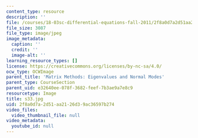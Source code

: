 ```yaml
---
content_type: resource
description: ''
file: /courses/18-03sc-differential-equations-fall-2011/2f8a0d7a2d51aa2126d39ac36597b274_s33.jpg
file_size: 3087
file_type: image/jpeg
image_metadata:
  caption: ''
  credit: ''
  image-alt: ''
learning_resource_types: []
license: https://creativecommons.org/licenses/by-nc-sa/4.0/
ocw_type: OCWImage
parent_title: 'Matrix Methods: Eigenvalues and Normal Modes'
parent_type: CourseSection
parent_uid: e32640ee-078f-3682-feef-7b3ae9a7e8c9
resourcetype: Image
title: s33.jpg
uid: 2f8a0d7a-2d51-aa21-26d3-9ac36597b274
video_files:
  video_thumbnail_file: null
video_metadata:
  youtube_id: null
---
```

